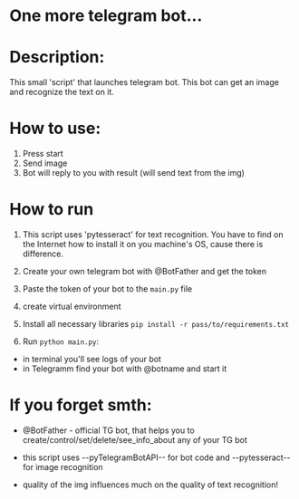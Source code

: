 # One more telegram bot...

# Description:

This small 'script' that launches telegram bot. This bot can get an image and recognize the text on it.

# How to use:

1. Press start
2. Send image
3. Bot will reply to you with result (will send text from the img)

# How to run

1. This script uses 'pytesseract' for text recognition. You have to find on the Internet how to install it on you machine's OS, cause there is difference.

2. Create your own telegram bot with @BotFather and get the token

3. Paste the token of your bot to the ```main.py``` file

4. create virtual environment

5. Install all necessary libraries ```pip install -r pass/to/requirements.txt```

6. Run ```python main.py```:
 - in terminal you'll see logs of your bot
 - in Telegramm find your bot with @botname and start it

# If you forget smth:

 - @BotFather - official TG bot, that helps you to create/control/set/delete/see_info_about any of your TG bot

 - this script uses --pyTelegramBotAPI-- for bot code and --pytesseract-- for image recognition
 
 - quality of the img influences much on the quality of text recognition!

